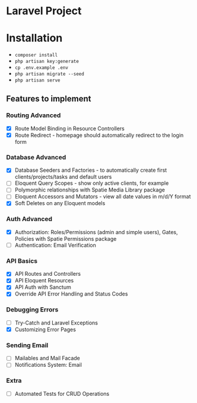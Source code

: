 # Laravel Project

# Installation

- `composer install`
- `php artisan key:generate`
- `cp .env.example .env`
- `php artisan migrate --seed`
- `php artisan serve`

## Features to implement

### Routing Advanced

- [X] Route Model Binding in Resource Controllers
- [X] Route Redirect - homepage should automatically redirect to the login form

### Database Advanced

- [X] Database Seeders and Factories - to automatically create first clients/projects/tasks and default users
- [ ] Eloquent Query Scopes - show only active clients, for example
- [ ] Polymorphic relationships with Spatie Media Library package
- [ ] Eloquent Accessors and Mutators - view all date values in m/d/Y format
- [X] Soft Deletes on any Eloquent models

### Auth Advanced

- [X] Authorization: Roles/Permissions (admin and simple users), Gates, Policies with Spatie Permissions package
- [ ] Authentication: Email Verification

### API Basics

- [X] API Routes and Controllers
- [X] API Eloquent Resources
- [X] API Auth with Sanctum
- [X] Override API Error Handling and Status Codes

### Debugging Errors

- [ ] Try-Catch and Laravel Exceptions
- [X] Customizing Error Pages

### Sending Email

- [ ] Mailables and Mail Facade
- [ ] Notifications System: Email

### Extra

- [ ] Automated Tests for CRUD Operations